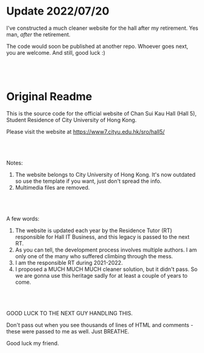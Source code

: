 # Update 2022/07/20
I've constructed a much cleaner website for the hall after my retirement. Yes man, *after* the retirement.

The code would soon be published at another repo. Whoever goes next, you are welcome. And still, good luck :)
<br/><br/>
<br/><br/>

# Original Readme
This is the source code for the official website of Chan Sui Kau Hall (Hall 5), Student Residence of City University of Hong Kong.

Please visit the website at https://www7.cityu.edu.hk/sro/hall5/
<br/><br/>
<br/><br/>

Notes:
1. The website belongs to City University of Hong Kong. It's now outdated so use the template if you want, just don't spread the info.
2. Multimedia files are removed.
<br/><br/>
<br/><br/>

A few words:
1. The website is updated each year by the Residence Tutor (RT) responsible for Hall IT Business, and this legacy is passed to the next RT.
2. As you can tell, the development process involves multiple authors. I am only one of the many who suffered climbing through the mess.
3. I am the responsible RT during 2021-2022.
4. I proposed a MUCH MUCH MUCH cleaner solution, but it didn't pass. So we are gonna use this heritage sadly for at least a couple of years to come.
<br/><br/>
<br/><br/>

GOOD LUCK TO THE NEXT GUY HANDLING THIS. 

Don't pass out when you see thousands of lines of HTML and comments - these were passed to me as well. Just BREATHE.

Good luck my friend.
